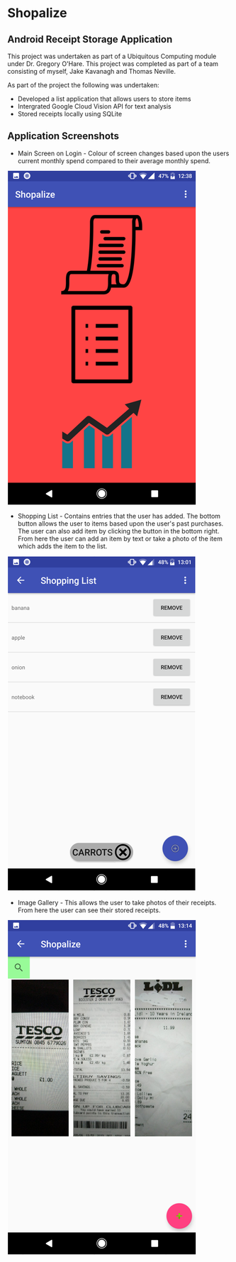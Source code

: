 # Shopalize
## Android Receipt Storage Application

This project was undertaken as part of a Ubiquitous Computing module under Dr. Gregory O'Hare.
This project was completed as part of a team consisting of myself, Jake Kavanagh and Thomas Neville.

As part of the project the following was undertaken:

- Developed a list application that allows users to store items
- Intergrated Google Cloud Vision API for text analysis
- Stored receipts locally using SQLite

## Application Screenshots
- Main Screen on Login - Colour of screen changes based upon the users current monthly spend compared to their average monthly spend.

<img src="./Main Screen.PNG"/>

- Shopping List - Contains entries that the user has added. The bottom button allows the user to items based upon the user's past purchases. The user can also add item by clicking the button in the bottom right. From here the user can add an item by text or take a photo of the item which adds the item to the list.

<img src="./Shopping List.PNG"/>

- Image Gallery - This allows the user to take photos of their receipts. From here the user can see their stored receipts. 

<img src="./Receipt Gallery.PNG"/>

